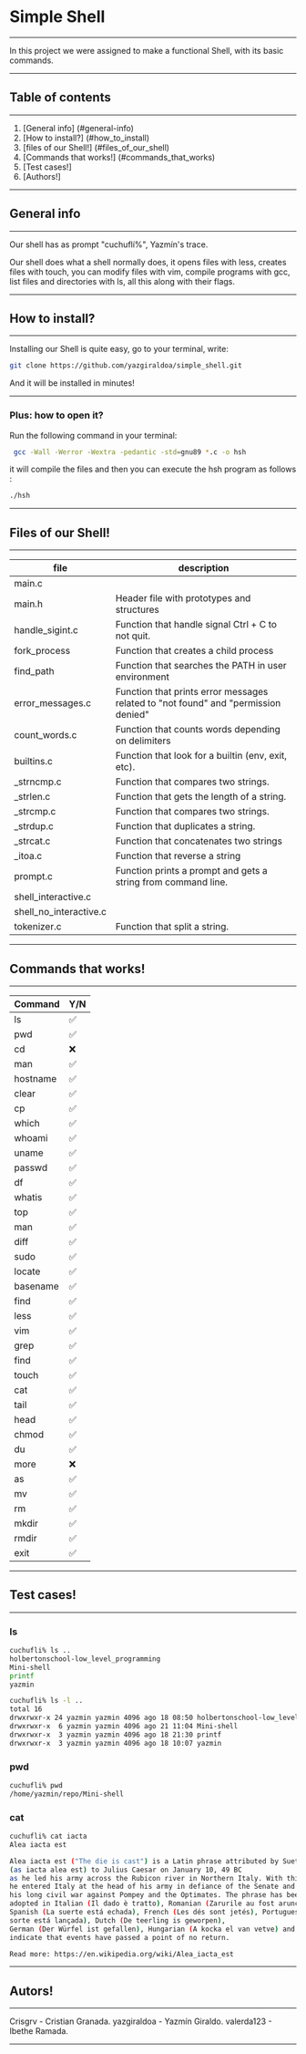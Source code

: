 # Simple Shell
***
In this project we were assigned to make a functional Shell, with its basic commands.
***

## Table of contents
***
1. [General info] (#general-info)
2. [How to install?] (#how_to_install)
3. [files of our Shell!] (#files_of_our_shell)
4. [Commands that works!] (#commands_that_works)
5. [Test cases!] 
6. [Authors!]
***

## General info
***
Our shell has as prompt "cuchuflí%", Yazmín's trace.

Our shell does what a shell normally does, it opens files with less, creates files with touch, you can modify files with vim, compile programs with gcc, list files and directories with ls, all this along with their flags.
***

## How to install?
***
Installing our Shell is quite easy, go to your terminal, write:
```sh
git clone https://github.com/yazgiraldoa/simple_shell.git
```
And it will be installed in minutes!
***
### Plus: how to open it?
Run the following command in your terminal:
```sh
 gcc -Wall -Werror -Wextra -pedantic -std=gnu89 *.c -o hsh
```
it will compile the files and then you can execute the hsh program as follows : 
```sh
./hsh
```
***

## Files of our Shell!
***
| file | description |
|-----|-----|
| main.c | |
| main.h | Header file with prototypes and structures|
| handle_sigint.c |Function that handle signal Ctrl + C to not quit.|
| fork_process | Function that creates a child process|
| find_path | Function that searches the PATH in user environment|
| error_messages.c | Function that prints error messages related to "not found" and "permission denied"|
| count_words.c | Function that counts words depending on delimiters|
| builtins.c | Function that look for a builtin (env, exit, etc).|
| _strncmp.c | Function that compares two strings.|
| _strlen.c | Function that gets the length of a string.|
| _strcmp.c | Function that compares two strings.|
| _strdup.c | Function that duplicates a string.|
| _strcat.c | Function that concatenates two strings|
| _itoa.c | Function that reverse a string|
| prompt.c | Function prints a prompt and gets a string from command line.|
| shell_interactive.c | |
| shell_no_interactive.c | |
| tokenizer.c |Function that split a string.|

***


## Commands that works!
***
| Command | Y/N |
| ------- | --- |
|   ls    | ✅ | 
|   pwd   | ✅ |
|   cd    | ❌ |
|   man   | ✅ |
|  hostname  | ✅ |
|   clear   | ✅ |
|   cp    | ✅ |
|  which  | ✅ |
|  whoami  | ✅ |
|  uname  | ✅ | 
|  passwd | ✅ |
|   df   | ✅ |
|  whatis  | ✅ |
|   top  | ✅ |
|  man  | ✅ |
|   diff   | ✅ |
|   sudo   | ✅ |
|  locate  | ✅ |
| basename | ✅ |
|   find   | ✅ |
|  less  | ✅ |
|  vim  | ✅ |
|  grep  | ✅ | 
|  find   | ✅ | 
|  touch  | ✅ |
|  cat  | ✅ | 
|  tail  | ✅ |
|  head  | ✅ |
|  chmod  | ✅ |
|   du    | ✅ |
|  more  | ❌ |
|   as    | ✅ |
|   mv    | ✅ |
|   rm    | ✅ |
|  mkdir | ✅ |
|  rmdir | ✅ |
|  exit  | ✅ |
***

## Test cases!
***
### ls
```sh
cuchufli% ls ..
holbertonschool-low_level_programming
Mini-shell
printf
yazmin

cuchufli% ls -l ..
total 16
drwxrwxr-x 24 yazmin yazmin 4096 ago 18 08:50 holbertonschool-low_level_programming
drwxrwxr-x  6 yazmin yazmin 4096 ago 21 11:04 Mini-shell
drwxrwxr-x  3 yazmin yazmin 4096 ago 18 21:30 printf
drwxrwxr-x  3 yazmin yazmin 4096 ago 18 10:07 yazmin
```

### pwd 

```sh
cuchufli% pwd
/home/yazmin/repo/Mini-shell
```

### cat

```sh
cuchufli% cat iacta
Alea iacta est

Alea iacta est ("The die is cast") is a Latin phrase attributed by Suetonius
(as iacta alea est) to Julius Caesar on January 10, 49 BC
as he led his army across the Rubicon river in Northern Italy. With this step,
he entered Italy at the head of his army in defiance of the Senate and began
his long civil war against Pompey and the Optimates. The phrase has been
adopted in Italian (Il dado è tratto), Romanian (Zarurile au fost aruncate),
Spanish (La suerte está echada), French (Les dés sont jetés), Portuguese (A
sorte está lançada), Dutch (De teerling is geworpen),
German (Der Würfel ist gefallen), Hungarian (A kocka el van vetve) and many other languages to
indicate that events have passed a point of no return.

Read more: https://en.wikipedia.org/wiki/Alea_iacta_est
```
***

## Autors!
***
Crisgrv - Cristian Granada.
yazgiraldoa - Yazmín Giraldo.
valerda123 - Ibethe Ramada.
***
